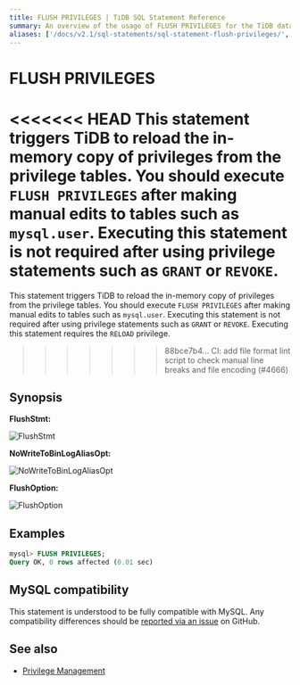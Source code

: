 ```yaml
---
title: FLUSH PRIVILEGES | TiDB SQL Statement Reference
summary: An overview of the usage of FLUSH PRIVILEGES for the TiDB database.
aliases: ['/docs/v2.1/sql-statements/sql-statement-flush-privileges/','/docs/v2.1/reference/sql/statements/flush-privileges/']
---
```


# FLUSH PRIVILEGES

<<<<<<< HEAD
This statement triggers TiDB to reload the in-memory copy of privileges from the privilege tables. You should execute `FLUSH PRIVILEGES` after making manual edits to tables such as `mysql.user`. Executing this statement is not required after using privilege statements such as `GRANT` or `REVOKE`.
=======
This statement triggers TiDB to reload the in-memory copy of privileges from the privilege tables. You should execute `FLUSH PRIVILEGES` after making manual edits to tables such as `mysql.user`. Executing this statement is not required after using privilege statements such as `GRANT` or `REVOKE`. Executing this statement requires the `RELOAD` privilege.
>>>>>>> 88bce7b4... CI: add file format lint script to check manual line breaks and file encoding (#4666)

## Synopsis

**FlushStmt:**

![FlushStmt](/media/sqlgram/FlushStmt.png)

**NoWriteToBinLogAliasOpt:**

![NoWriteToBinLogAliasOpt](/media/sqlgram/NoWriteToBinLogAliasOpt.png)

**FlushOption:**

![FlushOption](/media/sqlgram/FlushOption.png)

## Examples

```sql
mysql> FLUSH PRIVILEGES;
Query OK, 0 rows affected (0.01 sec)
```

## MySQL compatibility

This statement is understood to be fully compatible with MySQL. Any compatibility differences should be [reported via an issue](https://github.com/pingcap/tidb/issues/new/choose) on GitHub.

## See also

* [Privilege Management](/privilege-management.md)
